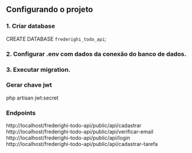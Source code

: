 ## Configurando o projeto

### 1. Criar database
CREATE DATABASE `frederighi_todo_api`;


### 2. Configurar .env com dados da conexão do banco de dados.

### 3. Executar migration.

### Gerar chave jwt
php artisan jwt:secret

### Endpoints
http://localhost/frederighi-todo-api/public/api/cadastrar
http://localhost/frederighi-todo-api/public/api/verificar-email
http://localhost/frederighi-todo-api/public/api/login
http://localhost/frederighi-todo-api/public/api/cadastrar-tarefa
